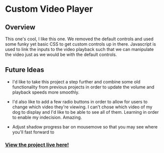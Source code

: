 # Custom Video Player

## Overview

This one's cool, I like this one. We removed the default controls and used some funky yet basic CSS to get custom controls up in there. Javascript is used to link the inputs to the video playback such that we can manipulate the video just as we would be with the default controls.

## Future Ideas

- I'd like to take this project a step further and combine some old functionality from previous projects in order to update the volume and playback speeds more smoothly.

- I'd also like to add a few radio buttons in order to allow for users to change which video they're viewing. I can't chose which video of my dog to display and I'd like to be able to see all of them. Learning in order to enable my indecision. Amazing.

- Adjust shadow progress bar on mousemove so that you may see where you'll fast forward to

### [View the project live here!](https://mccambley.github.io/JSPlayground/custom-video-player/)
